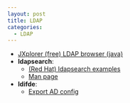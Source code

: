 ```yaml
---
layout: post
title: LDAP
categories:
  - LDAP
---
```

* [JXplorer (free) LDAP browser (java)](http://jxplorer.org/)
* **ldapsearch**:  
  * [(Red Hat) ldapsearch examples](https://access.redhat.com/documentation/en-us/red_hat_directory_server/10/html/administration_guide/examples-of-common-ldapsearches)
  * [Man page](https://linux.die.net/man/1/ldapsearch)
* **ldifde**:
  * [Export AD config](https://community.spiceworks.com/how_to/28829-export-adsi-config-with-ldifde)

